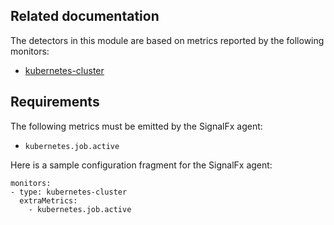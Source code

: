 ## Related documentation

The detectors in this module are based on metrics reported by the following monitors:
* [kubernetes-cluster](https://docs.signalfx.com/en/latest/integrations/agent/monitors/kubernetes-cluster.html)

## Requirements

The following metrics must be emitted by the SignalFx agent:

- `kubernetes.job.active`

Here is a sample configuration fragment for the SignalFx agent:

```
monitors:
- type: kubernetes-cluster
  extraMetrics:
    - kubernetes.job.active
```